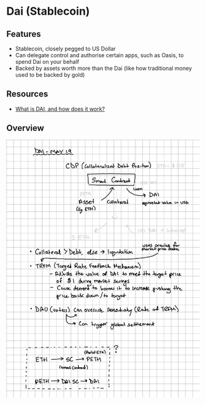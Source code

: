 # Dai (Stablecoin)

## Features

* Stablecoin, closely pegged to US Dollar
* Can delegate control and authorise certain apps, such as Oasis, to spend Dai on your behalf
* Backed by assets worth more than the Dai (like how traditional money used to be backed by gold)

## Resources

* [What is DAI, and how does it work?](https://medium.com/mycrypto/what-is-dai-and-how-does-it-work-742d09ba25d6)

## Overview

![](resources/dai-stablecoin.png)
